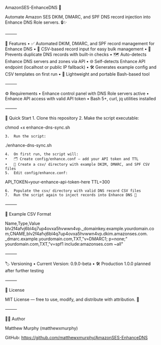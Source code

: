 AmazonSES-EnhanceDNS 🚀

Automate Amazon SES DKIM, DMARC, and SPF DNS record injection into Enhance DNS Role servers. 🔒✨

⸻

🔧 Features
	•	✅ Automated DKIM, DMARC, and SPF record management for Enhance DNS
	•	📂 CSV-based record input for easy bulk management
	•	🔄 Prevents duplicate DNS records with built-in checks
	•	🗺️ Auto-detects Enhance DNS servers and zones via API
	•	🌐 Self-detects Enhance API endpoint (localhost or public IP fallback)
	•	🛠️ Generates example config and CSV templates on first run
	•	🐚 Lightweight and portable Bash-based tool

⸻

⚙️ Requirements
	•	Enhance control panel with DNS Role servers active
	•	Enhance API access with valid API token
	•	Bash 5+, curl, jq utilities installed

⸻

🚀 Quick Start
	1.	Clone this repository
	2.	Make the script executable:

chmod +x enhance-dns-sync.sh


	3.	Run the script:

./enhance-dns-sync.sh


	4.	On first run, the script will:
	•	🗂️ Create config/enhance.conf — add your API token and TTL
	•	📁 Create a csv/ directory with example DKIM, DMARC, and SPF CSV files
	5.	Edit config/enhance.conf:

API_TOKEN=your-enhance-api-token-here
TTL=300


	6.	Populate the csv/ directory with valid DNS record CSV files
	7.	Run the script again to inject records into Enhance DNS 🎯

⸻

📝 Example CSV Format

Name,Type,Value
blv2f4afvj6bl4q7up4ovxa5hvwwn4vp._domainkey.example.yourdomain.com,CNAME,blv2f4afvj6bl4q7up4ovxa5hvwwn4vp.dkim.amazonses.com.
_dmarc.example.yourdomain.com,TXT,"v=DMARC1; p=none;"
yourdomain.com,TXT,"v=spf1 include:amazonses.com ~all"


⸻

🏷️ Versioning
	•	Current Version: 0.9.0-beta
	•	🛠️ Production 1.0.0 planned after further testing

⸻

🪪 License

MIT License — free to use, modify, and distribute with attribution. 📜

⸻

👨‍💻 Author

Matthew Murphy (matthewxmurphy)

GitHub: https://github.com/matthewxmurphy/AmazonSES-EnhanceDNS
